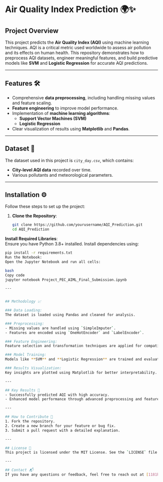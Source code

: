 # Air Quality Index Prediction 🌍✨

## Project Overview
This project predicts the **Air Quality Index (AQI)** using machine learning techniques. AQI is a critical metric used worldwide to assess air pollution and its effects on human health. This repository demonstrates how to preprocess AQI datasets, engineer meaningful features, and build predictive models like **SVM** and **Logistic Regression** for accurate AQI predictions.

---

## Features 🛠️
- Comprehensive **data preprocessing**, including handling missing values and feature scaling.
- **Feature engineering** to improve model performance.
- Implementation of **machine learning algorithms**:
  - **Support Vector Machines (SVM)**
  - **Logistic Regression**
- Clear visualization of results using **Matplotlib** and **Pandas**.

---

## Dataset 📂
The dataset used in this project is `city_day.csv`, which contains:
- **City-level AQI data** recorded over time.
- Various pollutants and meteorological parameters.

---

## Installation ⚙️
Follow these steps to set up the project:


1. **Clone the Repository**:
   ```bash
   git clone https://github.com/yourusername/AQI_Prediction.git
   cd AQI_Prediction

**Install Required Libraries**:  
Ensure you have Python 3.8+ installed. Install dependencies using:  
```bash
pip install -r requirements.txt
Run the Notebook:
Open the Jupyter Notebook and run all cells:

bash
Copy code
jupyter notebook Project_PEC_AIML_Final_Submission.ipynb

---


## Methodology 📈

### Data Loading:
The dataset is loaded using Pandas and cleaned for analysis.

### Preprocessing:
- Missing values are handled using `SimpleImputer`.
- Features are encoded using `OneHotEncoder` and `LabelEncoder`.

### Feature Engineering:
Feature selection and transformation techniques are applied for compatibility with machine learning models.

### Model Training:
Models like **SVM** and **Logistic Regression** are trained and evaluated.

### Results Visualization:
Key insights are plotted using Matplotlib for better interpretability.

---

## Key Results 🎯
- Successfully predicted AQI with high accuracy.
- Enhanced model performance through advanced preprocessing and feature engineering.

---

## How to Contribute 🤝
1. Fork the repository.
2. Create a new branch for your feature or bug fix.
3. Submit a pull request with a detailed explanation.

---

## License 📜
This project is licensed under the MIT License. See the `LICENSE` file for details.

---

## Contact 📬
If you have any questions or feedback, feel free to reach out at [1181hema@gmail.com].
